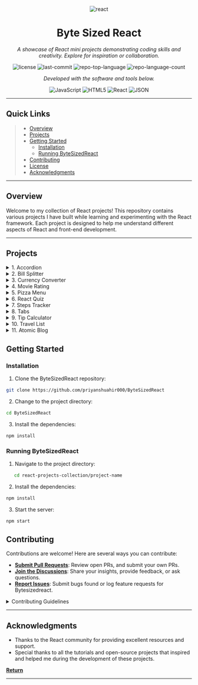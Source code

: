 <p align="center">
  <img width="250" height="250" src="https://img.icons8.com/clouds/500/react.png" alt="react"/>
</p>
<p align="center">
    <h1 align="center">Byte Sized React</h1>
</p>
<p align="center">
    <em>A showcase of React mini projects demonstrating coding skills and creativity. Explore for inspiration or collaboration. </em>
</p>
<p align="center">
	<img src="https://img.shields.io/github/license/priyanshuahir000/ByteSizedReact?style=flat&color=0080ff" alt="license">
	<img src="https://img.shields.io/github/last-commit/priyanshuahir000/ByteSizedReact?style=flat&logo=git&logoColor=white&color=0080ff" alt="last-commit">
	<img src="https://img.shields.io/github/languages/top/priyanshuahir000/ByteSizedReact?style=flat&color=0080ff" alt="repo-top-language">
	<img src="https://img.shields.io/github/languages/count/priyanshuahir000/ByteSizedReact?style=flat&color=0080ff" alt="repo-language-count">
<p>
<p align="center">
		<em>Developed with the software and tools below.</em>
</p>
<p align="center">
	<img src="https://img.shields.io/badge/JavaScript-F7DF1E.svg?style=flat&logo=JavaScript&logoColor=black" alt="JavaScript">
	<img src="https://img.shields.io/badge/HTML5-E34F26.svg?style=flat&logo=HTML5&logoColor=white" alt="HTML5">
	<img src="https://img.shields.io/badge/React-61DAFB.svg?style=flat&logo=React&logoColor=black" alt="React">
	<img src="https://img.shields.io/badge/JSON-000000.svg?style=flat&logo=JSON&logoColor=white" alt="JSON">
</p>
<hr>

##  Quick Links

> - [ Overview](#-overview)
> - [ Projects](#-projects)
> - [ Getting Started](#-getting-started)
>   - [ Installation](#-installation)
>   - [ Running ByteSizedReact](#-running-ByteSizedReact)
> - [ Contributing](#-contributing)
> - [ License](#-license)
> - [ Acknowledgments](#-acknowledgments)

---

##  Overview

Welcome to my collection of React projects! This repository contains various projects I have built while learning and experimenting with the React framework. Each project is designed to help me understand different aspects of React and front-end development.

---

## Projects
<details>
  <summary>1. Accordion</summary>
  <p>This project is a simple Accordion component built with React. The Accordion allows users to toggle the visibility of content sections, revealing more information when a section is clicked. It’s a great way to manage and display large amounts of content in a compact space. This project demonstrates the use of state management in React, particularly focusing on handling user interactions to dynamically show or hide content. The Accordion is fully customizable, making it a reusable component in various parts of an application.</p>
  
  **Live Demo:** [Accordion](./accordion)
     <br><br>
  ![Accordion Screenshot](https://github.com/priyanshuahir000/ByteSizedReact/blob/main/index/resources/accordion.gif)
</details>
<details>
  <summary>2. Bill Splitter</summary>
  <p>The "Bill Splitter" project is a simple React application designed to help users split bills among friends or group members. This project emphasizes the use of React's state management to handle user inputs and calculations. Users can input the total bill amount, the number of people, and any additional factors like tips or discounts, and the app will automatically calculate each person's share. This project showcases the use of form handling in React, along with basic mathematical operations to provide a clear and user-friendly solution for splitting expenses.</p>
    
  **Live Demo:** [Bill Splitter](./accordion)
     <br><br>
  ![Bill Splitter Demo](https://github.com/priyanshuahir000/ByteSizedReact/blob/main/index/resources/bill-splitter.gif)
</details>
<details>
  <summary>3. Currency Converter</summary>
  <p>The "Currency Converter" project is a React application that allows users to convert amounts between different currencies. This project demonstrates the use of API integration to fetch real-time exchange rates and perform accurate currency conversions. Users can input the amount they want to convert, select the source and target currencies, and instantly see the converted value. The project highlights how to manage external data within a React app, handle user inputs, and dynamically update the UI based on fetched data, making it a practical example of using React for financial tools.</p>
    
  **Live Demo:** [Currency Converter](./accordion)
     <br><br>
  **ScreenShot**![Currency Converter Screenshot](https://github.com/priyanshuahir000/ByteSizedReact/blob/main/index/resources/currency-converter.png)
</details>
<details>
  <summary>4. Movie Rating</summary>
  <p>The "Movie Rating" project is a personalized React application where you can rate movies and create a list of those you’ve watched. This app allows you to rate each movie and then provides an analysis based on your ratings. It serves as a personal movie journal, helping you keep track of your movie-watching habits and preferences. The project highlights state management and how React can be used to build customized tools that cater to specific needs, offering both functionality and a way to reflect on your movie experiences.</p>
   
  **Live Demo:** [Movie Rating](./accordion)
     <br><br>
  **ScreenShot**![Movie rating Screenshot](https://github.com/priyanshuahir000/ByteSizedReact/blob/main/index/resources/movie-rating.gif)
</details>
<details>
  <summary>5. Pizza Menu</summary>
  <p>The "Pizza Menu" project is a React application that presents a list of available pizzas, allowing users to browse through different options. This project illustrates how to create a dynamic and responsive menu interface in React. Each pizza item includes details such as the name, description, price, and availability. The app showcases the use of component-based architecture in React, where each pizza item is a reusable component, and the entire menu is rendered based on a list of pizza objects. It’s a practical example of managing and displaying data within a React application, perfect for use in food ordering platforms.</p>
   
  **Live Demo:** [Pizza Menu](./accordion)
     <br><br>
  **ScreenShot**![Accordion Screenshot](https://github.com/priyanshuahir000/ByteSizedReact/blob/main/index/resources/pizza-menu.gif)
</details>
<details>
  <summary>6. React Quiz</summary>
  <p>The "React Quiz" project is an interactive quiz application built with React. This project allows users to take quizzes on various topics, providing a score at the end based on their performance. It demonstrates the use of state to track user answers, calculate scores, and display results. The project also includes features like timed questions, multiple-choice options, and instant feedback, making it an engaging way to test and improve knowledge. This project showcases how React can be used to create dynamic, interactive learning tools with real-time feedback.</p>
    
  **Live Demo:** [React Quiz](./accordion)
     <br><br>
  **ScreenShot**![React Quiz Screenshot](https://github.com/priyanshuahir000/ByteSizedReact/blob/main/index/resources/react-quize.gif)
</details>
<details>
  <summary>7. Steps Tracker</summary>
  <p>The "Steps Tracker" project is a React application designed to help users monitor their daily steps and track progress over time. This project demonstrates the use of state management in React to record and display the number of steps taken each day. Users can input their daily steps, and the app will provide a visual summary, showing trends and helping users stay motivated in their fitness journey. The project highlights the practical application of React for health and fitness tracking, offering a simple yet effective way to visualize and manage personal activity data.</p>
   
  **Live Demo:** [Steps Tracker](./accordion)
     <br><br>
  **ScreenShot**![Steps Tracker Screenshot](https://github.com/priyanshuahir000/ByteSizedReact/blob/main/index/resources/steps.gif)
</details>
<details>
  <summary>8. Tabs</summary>
  <p>A tabbed interface that fetches and displays dynamic data for different tabs.</p>
    
  **Live Demo:** [Accordion](./accordion)
     <br>
  **ScreenShot**![Accordion Screenshot](https://github.com/priyanshuahir000/ByteSizedReact/blob/main/bill-splitter/public/logo512.png)
</details>
<details>
  <summary>9. Tip Calculator</summary>
  <p>An easy-to-use tip calculator to quickly determine how much to tip based on the bill amount and desired tip percentage.</p>
   
  **Live Demo:** [Accordion](./accordion)
     <br>
  **ScreenShot**![Accordion Screenshot](https://github.com/priyanshuahir000/ByteSizedReact/blob/main/bill-splitter/public/logo512.png)
</details>
<details>
  <summary>10. Travel List</summary>
  <p>An app to create and manage a travel packing list, ensuring you never forget essential items on your trips.</p>
    
  **Live Demo:** [Accordion](./accordion)
     <br>
  **ScreenShot**![Accordion Screenshot](https://github.com/priyanshuahir000/ByteSizedReact/blob/main/bill-splitter/public/logo512.png)
</details>
<details>
  <summary>11. Atomic Blog</summary>
  <p>The "Atomic Blog" project is a React-based blogging platform where users can create, search, and manage posts. This project highlights the use of state management, derived states, and effects in React to create a dynamic user experience. The blog generates random posts using the faker library and allows users to add their own posts through a form. Additionally, it features a search function that filters posts based on user input and a dark mode toggle for enhanced user experience. The project also includes an archive section with a large number of posts that can be added back to the main blog, demonstrating efficient rendering techniques in React.</p>
    
  **Live Demo:** [Accordion](./accordion)
     <br>
  **ScreenShot**![Accordion Screenshot](https://github.com/priyanshuahir000/ByteSizedReact/blob/main/index/resources/atomic-blog.gif)
</details>



##  Getting Started

###  Installation

1. Clone the ByteSizedReact repository:

```sh
git clone https://github.com/priyanshuahir000/ByteSizedReact
```

2. Change to the project directory:

```sh
cd ByteSizedReact
```

3. Install the dependencies:

```sh
npm install
```

###  Running ByteSizedReact

1. Navigate to the project directory:
```sh
   cd react-projects-collection/project-name
```

2. Install the dependencies:
```sh
npm install
```

3. Start the server:
```sh
npm start
``` 


##  Contributing

Contributions are welcome! Here are several ways you can contribute:

- **[Submit Pull Requests](https://github.com/priyanshuahir000/ByteSizedReact/blob/main/CONTRIBUTING.md)**: Review open PRs, and submit your own PRs.
- **[Join the Discussions](https://github.com/priyanshuahir000/ByteSizedReact/discussions)**: Share your insights, provide feedback, or ask questions.
- **[Report Issues](https://github.com/priyanshuahir000/ByteSizedReact/issues)**: Submit bugs found or log feature requests for Bytesizedreact.

<details closed>
    <summary>Contributing Guidelines</summary>

1. **Fork the Repository**: Start by forking the project repository to your GitHub account.
2. **Clone Locally**: Clone the forked repository to your local machine using a Git client.
   ```sh
   git clone https://github.com/priyanshuahir000/ByteSizedReact
   ```
3. **Create a New Branch**: Always work on a new branch, giving it a descriptive name.
   ```sh
   git checkout -b new-feature-x
   ```
4. **Make Your Changes**: Develop and test your changes locally.
5. **Commit Your Changes**: Commit with a clear message describing your updates.
   ```sh
   git commit -m 'Implemented new feature x.'
   ```
6. **Push to GitHub**: Push the changes to your forked repository.
   ```sh
   git push origin new-feature-x
   ```
7. **Submit a Pull Request**: Create a PR against the original project repository. Clearly describe the changes and their motivations.

Once your PR is reviewed and approved, it will be merged into the main branch.

</details>

---

##  Acknowledgments

- Thanks to the React community for providing excellent resources and support.
- Special thanks to all the tutorials and open-source projects that inspired and helped me during the development of these projects.

[**Return**](#-quick-links)

---
